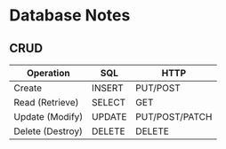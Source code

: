 # Database Notes

## CRUD

| Operation        | SQL     | HTTP            | 
| ---------------- | ------- | --------------- | 
| Create           | INSERT  | PUT/POST        |
| Read (Retrieve)  | SELECT  | GET             |
| Update (Modify)  | UPDATE  | PUT/POST/PATCH  |
| Delete (Destroy) | DELETE  | DELETE          |


